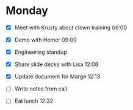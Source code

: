 # Monday

- [x] Meet with Krusty about clown training 06:00
- [x] Demo with Homer 09:00
- [x] Engineering standup
- [x] Share slide decks with Lisa 12:08
- [x] Update document for Marge 12:13
- [ ] Write notes from call
- [ ] Eat lunch 12:32


